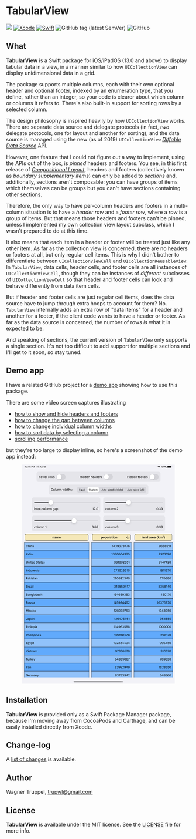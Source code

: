 # TabularView
![](https://img.shields.io/badge/platforms-iOS/iPadOS%2013%20-red)
[![Xcode](https://img.shields.io/badge/Xcode-11-blueviolet.svg)](https://developer.apple.com/xcode)
[![Swift](https://img.shields.io/badge/Swift-5.2-orange.svg)](https://swift.org)
![GitHub tag (latest SemVer)](https://img.shields.io/github/v/tag/wltrup/TabularView)
![GitHub](https://img.shields.io/github/license/wltrup/TabularView/LICENSE)

## What

**TabularView** is a Swift package for iOS/iPadOS (13.0 and above) to display tabular data in a view, in a manner similar to how `UICollectionView` can display unidimensional data in a grid.

The package supports multiple columns, each with their own optional header and optional footer, indexed by an enumeration type, that *you* define, rather than an integer, so your code is clearer about which column or columns it refers to. There's also built-in support for sorting rows by a selected column.

The design philosophy is inspired heavily by how `UICollectionView` works. There are separate data source and delegate protocols (in fact, *two* delegate protocols, one for layout and another for sorting), and the data source is managed using the new (as of 2019) `UICollectionView` [*Diffable Data Source*](https://developer.apple.com/documentation/uikit/uicollectionviewdiffabledatasource) API.

However, one feature that I could not figure out a way to implement, using the APIs out of the box, is *pinned* headers and footers. You see, in this first release of [*Compositional Layout*](https://developer.apple.com/documentation/uikit/uicollectionviewcompositionallayout), headers and footers (collectively known as *boundary supplementary items*) can only be added to *sections* and, additionally, sections aren't composable: you can have groups of items which themselves can be groups but you can't have sections containing other sections.

Therefore, the only way to have per-column headers and footers in a multi-column situation is to have a *header row* and a *footer row*, where a *row* is a group of items. But that means those headers and footers can't be pinned, unless I implemented my own collection view layout subclass, which I wasn't prepared to do at this time.

It also means that each item in a header or footer will be treated just like any other item. As far as the collection view is concerned, there are no headers or footers at all, but only regular cell items. This is why I didn't bother to differentiate between `UICollectionViewCell` and `UICollectionReusableView`. In `TabularView`, data cells, header cells, and footer cells are all instances of `UICollectionViewCell`, though they can be instances of *different* subclasses of `UICollectionViewCell` so that header and footer cells can look and behave differently from data item cells.

But if header and footer cells are just regular cell items, does the data source have to jump through extra hoops to account for them? No. `TabularView` internally adds an extra row of "data items" for a header and another for a footer, if the client code wants to have a header or footer. As far as the data source is concerned, the number of rows *is* what it is expected to be.

And speaking of sections, the current version of `TabularVIew` only supports a single section. It's not too difficult to add support for multiple sections and I'll get to it soon, so stay tuned.

## Demo app

I have a related GitHub project for a [demo app](https://github.com/wltrup/TabularViewDemo) showing how to use this package.

There are some video screen captures illustrating

- [how to show and hide headers and footers](https://github.com/wltrup/TabularViewDemo/blob/master/TabularView_hiding_HFs.mov)
- [how to change the gap between columns](https://github.com/wltrup/TabularViewDemo/blob/master/TabularView_inter_cols_gap.mov)
- [how to change individual column widths](https://github.com/wltrup/TabularViewDemo/blob/master/TabularView_col_widths.mov)
- [how to sort data by selecting a column](https://github.com/wltrup/TabularViewDemo/blob/master/TabularView_sorting.mov)
- [scrolling performance](https://github.com/wltrup/TabularViewDemo/blob/master/TabularView_scrolling_perf.mov)

but they're too large to display inline, so here's a screenshot of the demo app instead:

<p align="center">
<img src="/TabularView.png" alt="A screen shot of the demo app for the TabularView package" width="417">
</p>


## Installation

**TabularView** is provided only as a Swift Package Manager package, because I'm moving away from CocoaPods and Carthage, and can be easily installed directly from Xcode.

## Change-log

A [list of changes](./CHANGELOG.md) is available.

## Author

Wagner Truppel, trupwl@gmail.com

## License

**TabularView** is available under the MIT license. See the [LICENSE](./LICENSE) file for more info.
